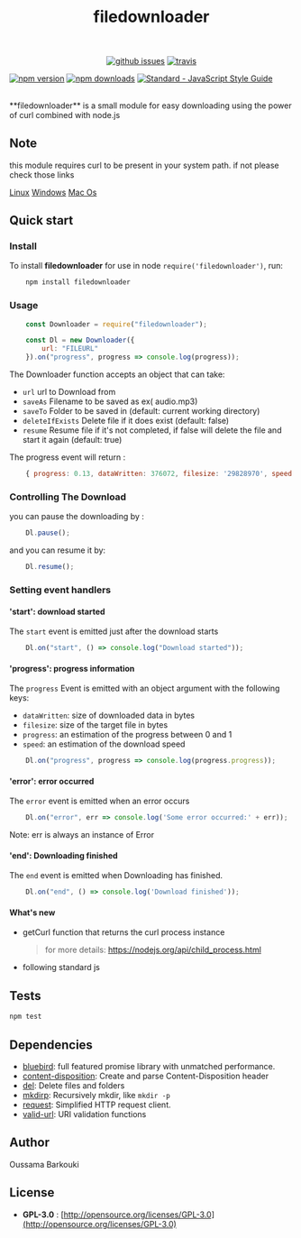 <h1 align="center">
  <br>
  filedownloader
  <br>
  <br>
</h1>


<p align="center">
  <a href="https://github.com/oussama1598/node-filedownloader"><img src="https://img.shields.io/github/issues/oussama1598/node-filedownloader.svg" alt="github issues"></a>
  <a href="https://travis-ci.org/oussama1598/node-filedownloader"><img src="https://img.shields.io/travis/oussama1598/node-filedownloader/master.svg" alt="travis"></a>

  <a href="https://www.npmjs.com/package/filedownloader"><img src="https://img.shields.io/npm/v/filedownloader.svg" alt="npm version"></a>
  <a href="https://www.npmjs.com/package/filedownloader"><img src="https://img.shields.io/npm/dm/filedownloader.svg" alt="npm downloads"></a>
  <a href="https://standardjs.com"><img src="https://img.shields.io/badge/code_style-standard-brightgreen.svg" alt="Standard - JavaScript Style Guide"></a>
</p>
<br>
**filedownloader** is a small module for easy downloading using the power of curl combined with node.js

## Note
this module requires curl to be present in your system path. if not please check those links

[Linux](http://askubuntu.com/questions/259681/the-program-curl-is-currently-not-installed)
[Windows](http://callejoabel.blogspot.com/2013/09/making-curl-work-on-windows-7.html)
[Mac Os](http://macappstore.org/curl/)


## Quick start


### Install

To install **filedownloader** for use in node `require('filedownloader')`, run:

```bash
	npm install filedownloader
```
### Usage
```js
    const Downloader = require("filedownloader");

    const Dl = new Downloader({
        url: "FILEURL"
    }).on("progress", progress => console.log(progress));
```
The Downloader function accepts an object that can take:

* `url` url to Download from
* `saveAs` Filename to be saved as ex( audio.mp3)
* `saveTo` Folder to be saved in (default: current working directory)
* `deleteIfExists` Delete file if it does exist (default: false)
* `resume` Resume file if it's not completed, if false will delete the file and start it again (default: true)

The progress event will return :
```js
    { progress: 0.13, dataWritten: 376072, filesize: '29828970', speed: 'byte/s'} //just an example of the ouput
```

### Controlling The Download
you can pause the downloading by :
```js
    Dl.pause();
```
and you can resume it by:
```js
    Dl.resume();
```
### Setting event handlers
#### 'start': download started
The `start` event is emitted just after the download starts

```js
    Dl.on("start", () => console.log("Download started"));
```
#### 'progress': progress information

The `progress` Event is emitted with an object argument with the following keys:

* `dataWritten`: size of downloaded data in bytes
* `filesize`: size of the target file in bytes
* `progress`: an estimation of the progress between 0 and 1
* `speed`: an estimation of the download speed

```js
    Dl.on("progress", progress => console.log(progress.progress));
```
#### 'error': error occurred
The `error` event is emitted when an error occurs

```js
    Dl.on("error", err => console.log('Some error occurred:' + err));
```
Note: err is always an instance of Error

#### 'end': Downloading finished
The `end` event is emitted when Downloading has finished.

```js
    Dl.on("end", () => console.log('Download finished'));
```
#### What's new
- getCurl function that returns the curl process instance
  >for more details: https://nodejs.org/api/child_process.html

- following standard js

## Tests

```sh
npm test
```

## Dependencies


- [bluebird](https://github.com/petkaantonov/bluebird): full featured promise library with unmatched performance.
- [content-disposition](https://github.com/jshttp/content-disposition): Create and parse Content-Disposition header
- [del](https://github.com/sindresorhus/del): Delete files and folders
- [mkdirp](https://github.com/substack/node-mkdirp): Recursively mkdir, like `mkdir -p`
- [request](https://github.com/request/request): Simplified HTTP request client.
- [valid-url](https://github.com/ogt/valid-url): URI validation functions

## Author

Oussama Barkouki

## License

 - **GPL-3.0** : [http://opensource.org/licenses/GPL-3.0](http://opensource.org/licenses/GPL-3.0)

